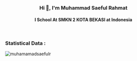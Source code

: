 <h3 align="center">Hi 👋, I'm Muhammad Saeful Rahmat</h1>
<h4 align="center">I School At SMKN 2 KOTA BEKASI at Indonesia</h1>

<br>

<h3>Statistical Data :</h3>
<p><img align-item="center"
    src="https://github-readme-stats.vercel.app/api/top-langs?username=muhamamadsaefulr&show_icons=true&locale=en&bg_color=0d1117&text_color=ffffff&layout=compact"
    alt="muhamamadsaefulr" 
    bg_color=#808080/></p>
